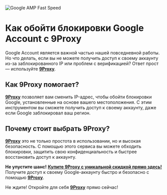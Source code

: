 ![Google AMP Fast Speed](http://searchengineland.com/figz/wp-content/seloads/2015/12/google-amp-fast-speed-travel-ss-1920.jpg)
# Как обойти блокировки Google Account с 9Proxy

Google Account является важной частью нашей повседневной работы. Но что делать, если вы не можете получить доступ к своему аккаунту из-за заблокированного IP или проблем с верификацией? Ответ прост — используйте [**9Proxy**](https://9proxyofficial.short.gy/github-hompage-grace02).

## Как 9Proxy помогает?

[**9Proxy**](https://9proxyofficial.short.gy/github-hompage-grace02) позволяет вам сменить IP-адрес, чтобы обойти блокировки Google, установленные на основе вашего местоположения. С этим инструментом вы сможете получить доступ к своему аккаунту, даже если Google заблокировал ваш регион.

## Почему стоит выбрать 9Proxy?

[**9Proxy**](https://9proxyofficial.short.gy/github-hompage-grace02) это не только простота в использовании, но и высокая безопасность. С помощью этого сервиса вы можете обходить блокировки, защитить свою конфиденциальность и быстрее восстановить доступ к аккаунту.

**Не упустите шанс!** [**Купите 9Proxy с уникальной скидкой прямо здесь!**](https://9proxyofficial.short.gy/github-pricing-grace02) Получите доступ к своему Google-аккаунту быстро и безопасно с помощью [**9Proxy**](https://9proxyofficial.short.gy/github-hompage-grace02).

Не ждите! Откройте для себя [**9Proxy**](https://9proxyofficial.short.gy/github-hompage-grace02) прямо сейчас!
